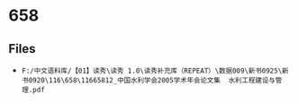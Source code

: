 # 658

## Files

- `F:/中文语料库/【01】读秀\读秀 1.0\读秀补充库（REPEAT）\数据009\新书0925\新书0920\116\658\11665812_中国水利学会2005学术年会论文集  水利工程建设与管理.pdf`
